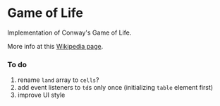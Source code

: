 # Game of Life

Implementation of Conway's Game of Life.

More info at this [Wikipedia page](https://en.wikipedia.org/wiki/Conway%27s_Game_of_Life).

### To do
1. rename `land` array to `cells`?
2. add event listeners to `td`s only once (initializing `table` element first)
3. improve UI style